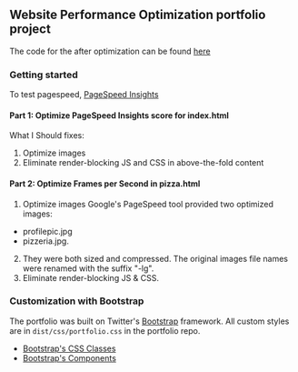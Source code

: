 ## Website Performance Optimization portfolio project
The code for the after optimization can be found [here](https://github.com/AlShaimaa-Yah/portfolio)

### Getting started
To test pagespeed, [PageSpeed Insights](https://developers.google.com/speed/pagespeed/insights/)
#### Part 1: Optimize PageSpeed Insights score for index.html
What I Should fixes:
1. Optimize images
2. Eliminate render-blocking JS and CSS in above-the-fold content


#### Part 2: Optimize Frames per Second in pizza.html
1. Optimize images Google's PageSpeed tool provided two optimized images:
* profilepic.jpg
* pizzeria.jpg.
2. They were both sized and compressed. The original images file names were renamed with the suffix "-lg".
3. Eliminate render-blocking JS & CSS.

### Customization with Bootstrap
The portfolio was built on Twitter's <a href="http://getbootstrap.com/">Bootstrap</a> framework. All custom styles are in `dist/css/portfolio.css` in the portfolio repo.

* <a href="http://getbootstrap.com/css/">Bootstrap's CSS Classes</a>
* <a href="http://getbootstrap.com/components/">Bootstrap's Components</a>
